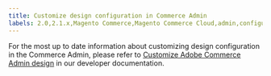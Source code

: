 ```yaml
---
title: Customize design configuration in Commerce Admin
labels: 2.0,2.1.x,Magento Commerce,Magento Commerce Cloud,admin,configuration,content,custom,design,how to,magento,store,stores,Adobe Commerce
---
```


For the most up to date information about customizing design configuration in the Commerce Admin, please refer to [Customize Adobe Commerce Admin design](https://devdocs.magento.com/guides/v2.4/howdoi/admin/customize_admin.html) in our developer documentation.
